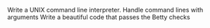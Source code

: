 Write a UNIX command line interpreter.
Handle command lines with arguments
Write a beautiful code that passes the Betty checks
